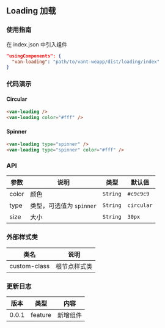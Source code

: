 ## Loading 加载

### 使用指南

在 index.json 中引入组件
```json
"usingComponents": {
  "van-loading": "path/to/vant-weapp/dist/loading/index"
}
```

### 代码演示

#### Circular

```html
<van-loading />
<van-loading color="#fff" />
```

#### Spinner

```html
<van-loading type="spinner" />
<van-loading type="spinner" color="#fff" />
```

### API

| 参数 | 说明 | 类型 | 默认值 |
|-----------|-----------|-----------|-------------|
| color | 颜色 | `String` | `#c9c9c9` |
| type | 类型，可选值为 `spinner` | `String` | `circular` |
| size | 大小 | `String` | `30px` |

### 外部样式类

| 类名 | 说明 |
|-----------|-----------|
| custom-class | 根节点样式类 |

### 更新日志

| 版本 | 类型 | 内容 |
|-----------|-----------|-----------|
| 0.0.1 | feature | 新增组件 |

